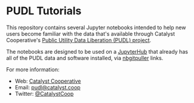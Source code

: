 # PUDL Tutorials

This repository contains several Jupyter notebooks intended to help new users
become familiar with the data that's available through Catalyst Cooperative's
[Public Utility Data Liberation (PUDL) project](https://github.com/catalyst-cooperative/pudl).

The notebooks are designed to be used on a [JupyterHub](https://jupyter.org/hub)
that already has all of the PUDL data and software installed, via
[nbgitpuller](https://jupyterhub.github.io/nbgitpuller/) links.

For more information:
* Web: [Catalyst Cooperative](https://catalyst.coop)
* Email: [pudl@catalyst.coop](mailto:pudl@catalyst.coop)
* Twitter: [@CatalystCoop](https://twitter.com/CatalystCoop)
